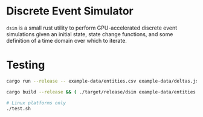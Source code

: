 
# Discrete Event Simulator

`dsim` is a small rust utility to perform GPU-accelerated discrete event simulations
given an initial state, state change functions, and some definition of a time domain over which to iterate.


# Testing

```bash
cargo run --release -- example-data/entities.csv example-data/deltas.json -n 128

cargo build --release && ( ./target/release/dsim example-data/entities.csv example-data/deltas.json -n 128 -p nvidia ; ./target/release/dsim example-data/entities.csv example-data/deltas.json -n 128 -p intel )

# Linux platforms only
./test.sh

```
